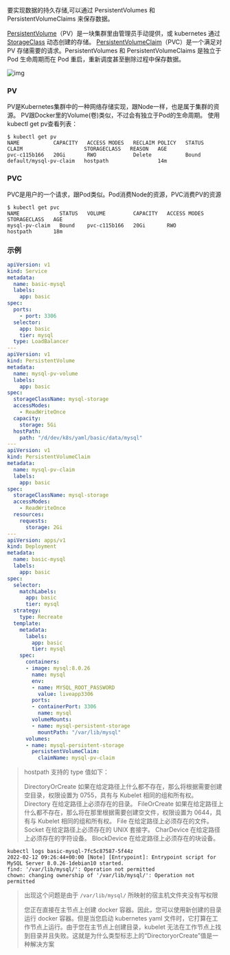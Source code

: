 要实现数据的持久存储,可以通过 PersistentVolumes 和 PersistentVolumeClaims 来保存数据。

[PersistentVolume](https://kubernetes.io/zh/docs/concepts/storage/persistent-volumes/)（PV）是一块集群里由管理员手动提供，或 kubernetes 通过 [StorageClass](https://kubernetes.io/zh/docs/concepts/storage/storage-classes) 动态创建的存储。 [PersistentVolumeClaim](https://kubernetes.io/zh/docs/concepts/storage/persistent-volumes/#persistentvolumeclaims)（PVC）是一个满足对 PV 存储需要的请求。PersistentVolumes 和 PersistentVolumeClaims 是独立于 Pod 生命周期而在 Pod 重启，重新调度甚至删除过程中保存数据。

![img](https://www.kubernetes.org.cn/img/2018/06/20180604211538.png)

### PV

PV是Kubernetes集群中的一种网络存储实现，跟Node一样，也是属于集群的资源。
PV跟Docker里的Volume(卷)类似，不过会有独立于Pod的生命周期。
使用kubectl get pv查看列表：

```shell
$ kubectl get pv
NAME           CAPACITY   ACCESS MODES   RECLAIM POLICY   STATUS   CLAIM                    STORAGECLASS   REASON   AGE
pvc-c115b166   20Gi       RWO            Delete           Bound    default/mysql-pv-claim   hostpath                14m
```

### PVC

PVC是用户的一个请求，跟Pod类似。Pod消费Node的资源，PVC消费PV的资源

```shell
$ kubectl get pvc
NAME             STATUS   VOLUME         CAPACITY   ACCESS MODES   STORAGECLASS   AGE
mysql-pv-claim   Bound    pvc-c115b166   20Gi       RWO            hostpath       18m
```

### 示例

```yaml
apiVersion: v1
kind: Service
metadata:
  name: basic-mysql
  labels:
    app: basic
spec:
  ports:
    - port: 3306
  selector:
    app: basic
    tier: mysql
  type: LoadBalancer
---
apiVersion: v1
kind: PersistentVolume
metadata:
  name: mysql-pv-volume
  labels:
    app: basic
spec:
  storageClassName: mysql-storage
  accessModes:
    - ReadWriteOnce
  capacity:
    storage: 5Gi
  hostPath:
    path: "/d/dev/k8s/yaml/basic/data/mysql"
---
apiVersion: v1
kind: PersistentVolumeClaim
metadata:
  name: mysql-pv-claim
  labels:
    app: basic
spec:
  storageClassName: mysql-storage
  accessModes:
    - ReadWriteOnce
  resources:
    requests:
      storage: 2Gi
---
apiVersion: apps/v1
kind: Deployment
metadata:
  name: basic-mysql
  labels:
    app: basic
spec:
  selector:
    matchLabels:
      app: basic
      tier: mysql
  strategy:
    type: Recreate
  template:
    metadata:
      labels:
        app: basic
        tier: mysql
    spec:
      containers:
      - image: mysql:8.0.26
        name: mysql
        env:
        - name: MYSQL_ROOT_PASSWORD
          value: liveapp3306
        ports:
        - containerPort: 3306
          name: mysql
        volumeMounts:
        - name: mysql-persistent-storage
          mountPath: "/var/lib/mysql"
      volumes:
      - name: mysql-persistent-storage
        persistentVolumeClaim:
          claimName: mysql-pv-claim

```





> hostpath 支持的 type 值如下：
>
> DirectoryOrCreate	如果在给定路径上什么都不存在，那么将根据需要创建空目录，权限设置为 0755，具有与 Kubelet 相同的组和所有权。
> Directory	                在给定路径上必须存在的目录。
> FileOrCreate	          如果在给定路径上什么都不存在，那么将在那里根据需要创建空文件，权限设置为 0644，具有与 Kubelet 相同的组和所有权。
> File	                          在给定路径上必须存在的文件。
> Socket	                     在给定路径上必须存在的 UNIX 套接字。
> CharDevice	            在给定路径上必须存在的字符设备。
> BlockDevice	           在给定路径上必须存在的块设备。



```
kubectl logs basic-mysql-7fc5c87587-5f44z
2022-02-12 09:26:44+00:00 [Note] [Entrypoint]: Entrypoint script for MySQL Server 8.0.26-1debian10 started.
find: '/var/lib/mysql/': Operation not permitted
chown: changing ownership of '/var/lib/mysql/': Operation not permitted
```

> 出现这个问题是由于 `/var/lib/mysql/` 所映射的宿主机文件夹没有写权限
>
> 您正在直接在主节点上创建 docker 容器。因此，您可以使用新创建的目录运行 docker 容器。但是当您启动 kubernetes yaml 文件时，它打算在工作节点上运行。由于您在主节点上创建目录，kubelet 无法在工作节点上找到目录并且失败。这就是为什么类型标志上的“DirectoryorCreate”值是一种解决方案
